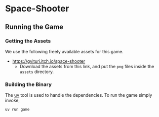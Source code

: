 # Space-Shooter

## Running the Game

### Getting the Assets

We use the following freely available assets for this game. 

- https://gvituri.itch.io/space-shooter
    - Download the assets from this link, and put the `png` files inside the `assets` directory.


### Building the Binary

The [uv](https://astral.sh/blog/uv) tool is used to handle the dependencies. 
To run the game simply invoke,

```bash
uv run game
```


